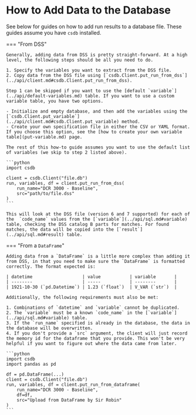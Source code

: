 # How to Add Data to the Database

See below for guides on how to add run results to a database file. These guides assume you have `csdb` installed.

=== "From DSS"

    Generally, adding data from DSS is pretty straight-forward. At a high level, the following steps should be all you need to do.

    1. Specify the variables you want to extract from the DSS file.
    2. Copy data from the DSS file using [`csdb.Client.put_run_from_dss`](../api/client.md#csdb.Client.put_run_from_dss).

    Step 1 can be skipped if you want to use the [default `variable`](../api/default-variables.md) table. If you want to use a custom variable table, you have two options.

    - Initialize and empty database, and then add the variables using the [`csdb.Client.put_variable`](../api/client.md#csdb.Client.put_variable) method.
    - Create your own specification file in either the CSV or YAML format. If you choose this option, see the [how to create your own variable table](put-variable.md) page.

    The rest of this how-to guide assumes you want to use the default list of variables (we skip to step 2 listed above).

    ```python
    import csdb

    client = csdb.Client("file.db")
    run, variables, df = client.put_run_from_dss(
        run_name="DCR 3000 - Baseline",
        src="path/to/file.dss"
    )
    ```

    This will look at the DSS file (version 6 and 7 supported) for each of the  `code_name` values from the [`variable`](../api/sql.md#variable) table, checking the DSS catalog B parts for matches. For found matches, the data will be copied into the [`result`](../api/sql.md#result) table.

=== "From a `DataFrame`"

    Adding data from a `DataFrame` is a little more complex than adding it from DSS, in that you need to make sure the `DataFrame` is formatted correctly. The format expected is:

    | datetime                   | value           | variable       |
    | --------                   | -----           | --------       |
    | 1921-10-30 (`pd.Datetime`) | 1.23 (`float`)  | V_VAR (`str`)  |

    Additionally, the following requirements must also be met:

    1. Combinations of `datetime` and `variable` cannot be duplicated.
    2. The `variable` must be a known `code_name` in the [`variable`](../api/sql.md#variable) table.
    3. If the `run_name` specified is already in the database, the data in the database will be overwritten.
    4. If you don't provide a `src` argument, the client will just record the memory id for the dataframe that you provide. This won't be very helpful if you want to figure out where the data came from later.

    ```python
    import csdb
    import pandas as pd

    df = pd.DataFrame(...)
    client = csdb.Client("file.db")
    run, variables, df = client.put_run_from_dataframe(
        run_name="DCR 3000 - Baseline",
        df=df,
        src="Upload from DataFrame by Sir Robin"
    )
    ```
